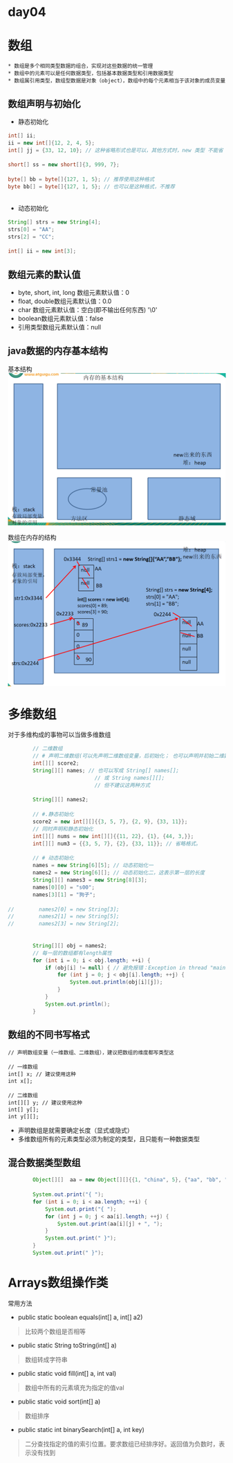 day04
==

# 数组
```text
* 数组是多个相同类型数据的组合，实现对这些数据的统一管理
* 数组中的元素可以是任何数据类型，包括基本数据类型和引用数据类型
* 数组属引用类型，数组型数据是对象（object），数组中的每个元素相当于该对象的成员变量

```

## 数组声明与初始化
* 静态初始化
```java
int[] ii;
ii = new int[]{12, 2, 4, 5};
int[] jj = {33, 12, 10}; // 这种省略形式也是可以，其他方式时，new 类型 不能省

short[] ss = new short[]{3, 999, 7};

byte[] bb = byte[]{127, 1, 5}; // 推荐使用这种格式
byte bb[] = byte[]{127, 1, 5}; // 也可以是这种格式，不推荐



```

* 动态初始化
```java
String[] strs = new String[4];
strs[0] = "AA";
strs[2] = "CC";

int[] ii = new int[3];

```

## 数组元素的默认值
* byte, short, int, long 数组元素默认值：0
* float, double数组元素默认值：0.0
* char 数组元素默认值：空白(即不输出任何东西) '\0'
* boolean数组元素默认值：false
* 引用类型数组元素默认值：null

## java数据的内存基本结构
基本结构
![内存基本结构](./images/内存基本结构.png)

数组在内存的结构
![数组内存结构](./images/数组在内存中的结构.png)


# 多维数组
对于多维构成的事物可以当做多维数组

```java
        // 二维数组
        // # 声明二维数组(可以先声明二维数组变量，后初始化； 也可以声明并初始二维数组)
        int[][] score2;
        String[][] names; // 也可以写成 String[] names[];
                            // 或 String names[][];
                            // 但不建议这两种方式

        String[][] names2;

        // #.静态初始化
        score2 = new int[][]{{3, 5, 7}, {2, 9}, {33, 11}};
        // 同时声明和静态初始化
        int[][] nums = new int[][]{{11, 22}, {1}, {44, 3,}};
        int[][] num3 = {{3, 5, 7}, {2}, {33, 11}}; // 省略格式。

        // # 动态初始化
        names = new String[6][5]; // 动态初始化一
        names2 = new String[6][]; // 动态初始化二，这表示第一层的长度
        String[][] names3 = new String[8][3];
        names[0][0] = "s00";
        names[3][1] = "狗子";

//        names2[0] = new String[3];
//        names2[1] = new String[5];
//        names2[3] = new String[2];


        String[][] obj = names2;
        // 每一层的数组都有length属性
        for (int i = 0; i < obj.length; ++i) {
            if (obj[i] != null) { // 避免报错：Exception in thread "main" java.lang.NullPointerException
                for (int j = 0; j < obj[i].length; ++j) {
                    System.out.println(obj[i][j]);
                }
            }
            System.out.println();
        }
```

## 数组的不同书写格式
```text
// 声明数组变量（一维数组、二维数组），建议把数组的维度都写类型这

// 一维数组
int[] x; // 建议使用这种
int x[];

// 二维数组
int[][] y; // 建议使用这种
int[] y[];
int y[][];

```

* 声明数组是就需要确定长度（显式或隐式）
* 多维数组所有的元素类型必须为制定的类型，且只能有一种数据类型

## 混合数据类型数组
```java
        Object[][]  aa = new Object[][]{{1, "china", 5}, {"aa", "bb", "bb"}, {2.3, 3,14}};

        System.out.print("{ ");
        for (int i = 0; i < aa.length; ++i) {
            System.out.print("{ ");
            for (int j = 0; j < aa[i].length; ++j) {
                System.out.print(aa[i][j] + ", ");
            }
            System.out.print(" }");
        }
        System.out.print(" }");

```

# Arrays数组操作类
常用方法
* public static boolean equals(int[] a, int[] a2)
>比较两个数组是否相等

* public static String toString(int[] a)
>数组转成字符串

* public static void fill(int[] a, int val)
>数组中所有的元素填充为指定的值val

* public static void sort(int[] a)
>数组排序

* public static int binarySearch(int[] a, int key)
>二分查找指定的值的索引位置。要求数组已经排序好。返回值为负数时，表示没有找到
